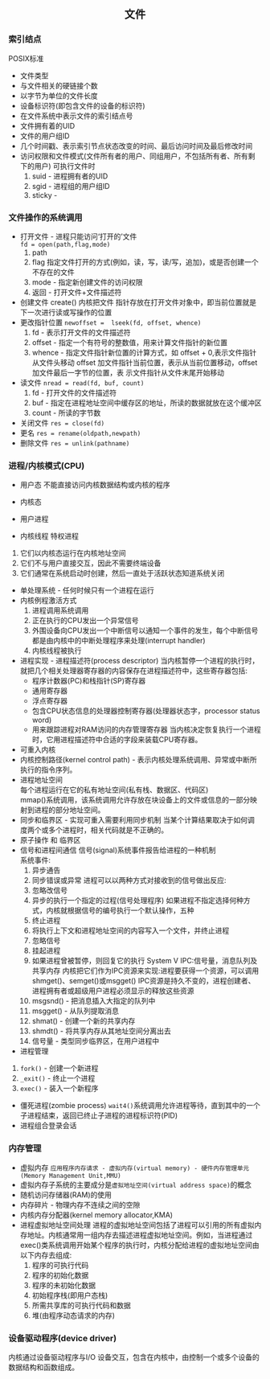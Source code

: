## <center>文件</center>

### 索引结点
POSIX标准
* 文件类型
* 与文件相关的硬链接个数
* 以字节为单位的文件长度
* 设备标识符(即包含文件的设备的标识符)
* 在文件系统中表示文件的索引结点号
* 文件拥有着的UID
* 文件的用户组ID
* 几个时间戳、表示索引节点状态改变的时间、最后访问时间及最后修改时间
* 访问权限和文件模式(文件所有者的用户、同组用户，不包括所有者、所有剩下的用户)
  可执行文件时
  1. suid - 进程拥有者的UID
  2. sgid - 进程组的用户组ID
  3. sticky  - 
### 文件操作的系统调用
* 打开文件 - 进程只能访问‘打开的’文件  
  `fd = open(path,flag,mode)`
  1. path 
  2. flag 指定文件打开的方式(例如，读，写，读/写，追加)，或是否创建一个不存在的文件
  3. mode - 指定新创建文件的访问权限
  4. 返回 - 打开文件+文件描述符
* 创建文件 create()
内核把文件 指针存放在打开文件对象中，即当前位置就是下一次进行读或写操作的位置
* 更改指针位置
  `newoffset =  lseek(fd, offset, whence)`
  1. fd - 表示打开文件的文件描述符
  2. offset - 指定一个有符号的整数值，用来计算文件指针的新位置
  3. whence - 指定文件指针新位置的计算方式，如 offset + 0,表示文件指针从文件头移动
     offset 加文件指针当前位置，表示从当前位置移动，offset加文件最后一字节的位置，表
     示文件指针从文件末尾开始移动
* 读文件
  `nread = read(fd, buf, count)`
  1. fd - 打开文件的文件描述符
  2. buf - 指定在进程地址空间中缓存区的地址，所读的数据就放在这个缓冲区
  3. count - 所读的字节数
* 关闭文件
  `res = close(fd)`
* 更名
  `res = rename(oldpath,newpath)`
* 删除文件
  `res = unlink(pathname)`
### 进程/内核模式(CPU)
* 用户态
  不能直接访问内核数据结构或内核的程序
* 内核态
* 用户进程

* 内核线程 特权进程
 1. 它们以内核态运行在内核地址空间
 2. 它们不与用户直接交互，因此不需要终端设备
 3. 它们通常在系统启动时创建，然后一直处于活跃状态知道系统关闭
* 单处理系统 - 任何时候只有一个进程在运行
* 内核例程激活方式 
  1. 进程调用系统调用
  2. 正在执行的CPU发出一个异常信号
  3. 外围设备向CPU发出一个中断信号以通知一个事件的发生，每个中断信号都是由内核中的中断处理程序来处理(interrupt handler)
  4. 内核线程被执行
* 进程实现 - 进程描述符(process descriptor)
  当内核暂停一个进程的执行时，就把几个相关处理器寄存器的内容保存在进程描述符中，这些寄存器包括:  
  * 程序计数器(PC)和栈指针(SP)寄存器
  * 通用寄存器
  * 浮点寄存器
  * 包含CPU状态信息的处理器控制寄存器(处理器状态字，processor status word)
  * 用来跟踪进程对RAM访问的内存管理寄存器
  当内核决定恢复执行一个进程时，它用进程描述符中合适的字段来装载CPU寄存器。
* 可重入内核
* 内核控制路径(kernel control path) - 表示内核处理系统调用、异常或中断所执行的指令序列。
* 进程地址空间  
  每个进程运行在它的私有地址空间(私有栈、数据区、代码区)  
  mmap()系统调用，该系统调用允许存放在块设备上的文件或信息的一部分映射到进程的部分地址空间。
* 同步和临界区 - 实现可重入需要利用同步机制
  当某个计算结果取决于如何调度两个或多个进程时，相关代码就是不正确的。
* 原子操作 和 临界区
* 信号和进程间通信
  信号(signal)系统事件报告给进程的一种机制  
  系统事件:  
  1. 异步通告
  2. 同步错误或异常
  进程可以以两种方式对接收到的信号做出反应:
  1. 忽略改信号
  2. 异步的执行一个指定的过程(信号处理程序)
  如果进程不指定选择何种方式，内核就根据信号的编号执行一个默认操作，五种
  1. 终止进程
  2. 将执行上下文和进程地址空间的内容写入一个文件，并终止进程
  3. 忽略信号
  4. 挂起进程
  5. 如果进程曾被暂停，则回复它的执行
 System V IPC:信号量，消息队列及共享内存
 内核把它们作为IPC资源来实现:进程要获得一个资源，可以调用shmget()、semget()或msgget()
 IPC资源是持久不变的，进程创建者、进程拥有者或超级用户进程必须显示的释放这些资源
  1. msgsnd() - 把消息插入大指定的队列中
  2. msgget() - 从队列提取消息
  3. shmat()  - 创建一个新的共享内存
  4. shmdt()  - 将共享内存从其地址空间分离出去
  3. 信号量 - 类型同步临界区，在用户进程中
* 进程管理
 1. `fork()`  - 创建一个新进程
 2. `_exit()` - 终止一个进程
 3. `exec()`  - 装入一个新程序
* 僵死进程(zombie process)
  `wait4()`系统调用允许进程等待，直到其中的一个子进程结束，返回已终止子进程的进程标识符(PID)
* 进程组合登录会话
### 内存管理
* 虚拟内存
 `应用程序内存请求 - 虚拟内存(virtual memory) - 硬件内存管理单元(Memory Management Unit,MMU)`
* 虚拟内存子系统的主要成分是`虚拟地址空间(virtual address space)`的概念
* 随机访问存储器(RAM)的使用
* 内存碎片 - 物理内存不连续之间的空隙
* 内核内存分配器(kernel memory allocator,KMA)
* 进程虚拟地址空间处理
  进程的虚拟地址空间包括了进程可以引用的所有虚拟内存地址。内核通常用一组内存去描述进程虚拟地址空间。例如，当进程通过exec()类系统调用开始某个程序的执行时，内核分配给进程的虚拟地址空间由以下内存去组成:
  1. 程序的可执行代码
  2. 程序的初始化数据
  3. 程序的未初始化数据
  4. 初始程序栈(即用户态栈)
  5. 所需共享库的可执行代码和数据
  6. 堆(由程序动态请求的内存)
### 设备驱动程序(device driver)
  内核通过设备驱动程序与I/O 设备交互，包含在内核中，由控制一个或多个设备的数据结构和函数组成。
